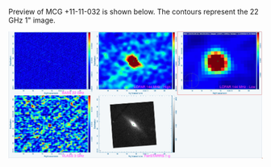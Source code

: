 Preview of MCG +11-11-032 is shown below. The contours represent the 22 GHz 1" image. 

![MCG+11-11-032.png](MCG+11-11-032.png "MCG+11-11-032")

